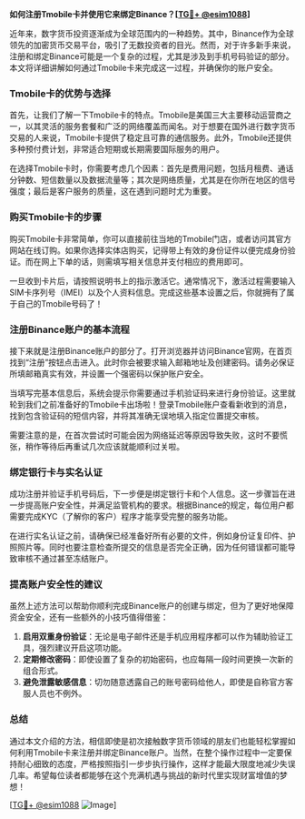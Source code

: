 **如何注册Tmobile卡并使用它来绑定Binance？[[TG💪+ @esim1088](https://t.me/s/esim1088)]**

近年来，数字货币投资逐渐成为全球范围内的一种趋势。其中，Binance作为全球领先的加密货币交易平台，吸引了无数投资者的目光。然而，对于许多新手来说，注册和绑定Binance可能是一个复杂的过程，尤其是涉及到手机号码验证的部分。本文将详细讲解如何通过Tmobile卡来完成这一过程，并确保你的账户安全。

### Tmobile卡的优势与选择

首先，让我们了解一下Tmobile卡的特点。Tmobile是美国三大主要移动运营商之一，以其灵活的服务套餐和广泛的网络覆盖而闻名。对于想要在国外进行数字货币交易的人来说，Tmobile卡提供了稳定且可靠的通信服务。此外，Tmobile还提供多种预付费计划，非常适合短期或长期需要国际服务的用户。

在选择Tmobile卡时，你需要考虑几个因素：首先是费用问题，包括月租费、通话分钟数、短信数量以及数据流量等；其次是网络质量，尤其是在你所在地区的信号强度；最后是客户服务的质量，这在遇到问题时尤为重要。

### 购买Tmobile卡的步骤

购买Tmobile卡非常简单，你可以直接前往当地的Tmobile门店，或者访问其官方网站在线订购。如果你选择实体店购买，记得带上有效的身份证件以便完成身份验证。而在网上下单的话，则需填写相关信息并支付相应的费用即可。

一旦收到卡片后，请按照说明书上的指示激活它。通常情况下，激活过程需要输入SIM卡序列号（IMEI）以及个人资料信息。完成这些基本设置之后，你就拥有了属于自己的Tmobile号码了！

### 注册Binance账户的基本流程

接下来就是注册Binance账户的部分了。打开浏览器并访问Binance官网，在首页找到“注册”按钮点击进入。此时你会被要求输入邮箱地址及创建密码。请务必保证所填邮箱真实有效，并设置一个强密码以保护账户安全。

当填写完基本信息后，系统会提示你需要通过手机验证码来进行身份验证。这里就轮到我们之前准备好的Tmobile卡出场啦！登录Tmobile账户查看新收到的消息，找到包含验证码的短信内容，并将其准确无误地填入指定位置提交审核。

需要注意的是，在首次尝试时可能会因为网络延迟等原因导致失败，这时不要慌张，稍作等待后再重试几次应该就能顺利过关啦。

### 绑定银行卡与实名认证

成功注册并验证手机号码后，下一步便是绑定银行卡和个人信息。这一步骤旨在进一步提高账户安全性，并满足监管机构的要求。根据Binance的规定，每位用户都需要完成KYC（了解你的客户）程序才能享受完整的服务功能。

在进行实名认证之前，请确保已经准备好所有必要的文件，例如身份证复印件、护照照片等。同时也要注意检查所提交的信息是否完全正确，因为任何错误都可能导致审核不通过甚至冻结账户。

### 提高账户安全性的建议

虽然上述方法可以帮助你顺利完成Binance账户的创建与绑定，但为了更好地保障资金安全，还有一些额外的小技巧值得借鉴：

1. **启用双重身份验证**：无论是电子邮件还是手机应用程序都可以作为辅助验证工具，强烈建议开启这项功能。
2. **定期修改密码**：即使设置了复杂的初始密码，也应每隔一段时间更换一次新的组合形式。
3. **避免泄露敏感信息**：切勿随意透露自己的账号密码给他人，即使是自称官方客服人员也不例外。

### 总结

通过本文介绍的方法，相信即使是初次接触数字货币领域的朋友们也能轻松掌握如何利用Tmobile卡来注册并绑定Binance账户。当然，在整个操作过程中一定要保持耐心细致的态度，严格按照指引一步步执行操作，这样才能最大限度地减少失误几率。希望每位读者都能够在这个充满机遇与挑战的新时代里实现财富增值的梦想！

[[TG💪+ @esim1088](https://t.me/s/esim1088) ![Image](https://i.postimg.cc/4NQfJmqS/Snipaste-2025-05-13-00-14-12.png)]